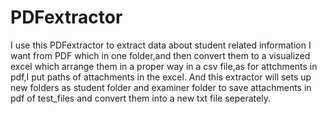# PDFextractor
I use this PDFextractor to extract data about student related information I want from PDF which in one folder,and then convert them to a visualized excel which arrange them in a proper way in a csv file,as for attchments in pdf,I put paths of attachments in the excel.
And this extractor will sets up new folders as student folder and examiner folder to save attachments in pdf of test_files and convert them into a new txt file seperately.
